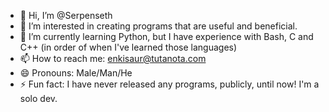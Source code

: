 - 👋 Hi, I’m @Serpenseth
- 👀 I’m interested in creating programs that are useful and beneficial.
- 🌱 I’m currently learning Python, but I have experience with Bash, C and C++ (in order of when I've learned those languages)
- 📫 How to reach me: enkisaur@tutanota.com
- 😄 Pronouns: Male/Man/He
- ⚡ Fun fact: I have never released any programs, publicly, until now! I'm a solo dev.

<!---
Serpenseth/Serpenseth is a ✨ special ✨ repository because its `README.md` (this file) appears on your GitHub profile.
You can click the Preview link to take a look at your changes.
--->
